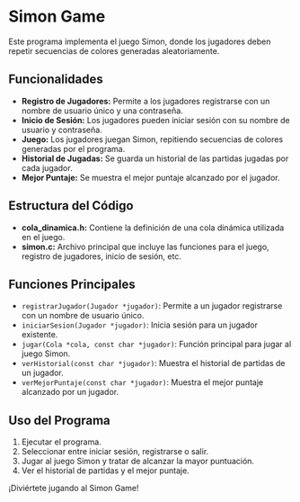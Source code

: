 # Simon Game

Este programa implementa el juego Simon, donde los jugadores deben repetir secuencias de colores generadas aleatoriamente.

## Funcionalidades

- **Registro de Jugadores:** Permite a los jugadores registrarse con un nombre de usuario único y una contraseña.
- **Inicio de Sesión:** Los jugadores pueden iniciar sesión con su nombre de usuario y contraseña.
- **Juego:** Los jugadores juegan Simon, repitiendo secuencias de colores generadas por el programa.
- **Historial de Jugadas:** Se guarda un historial de las partidas jugadas por cada jugador.
- **Mejor Puntaje:** Se muestra el mejor puntaje alcanzado por el jugador.

## Estructura del Código

- **cola_dinamica.h:** Contiene la definición de una cola dinámica utilizada en el juego.
- **simon.c:** Archivo principal que incluye las funciones para el juego, registro de jugadores, inicio de sesión, etc.

## Funciones Principales

- `registrarJugador(Jugador *jugador)`: Permite a un jugador registrarse con un nombre de usuario único.
- `iniciarSesion(Jugador *jugador)`: Inicia sesión para un jugador existente.
- `jugar(Cola *cola, const char *jugador)`: Función principal para jugar al juego Simon.
- `verHistorial(const char *jugador)`: Muestra el historial de partidas de un jugador.
- `verMejorPuntaje(const char *jugador)`: Muestra el mejor puntaje alcanzado por un jugador.

## Uso del Programa

1. Ejecutar el programa.
2. Seleccionar entre iniciar sesión, registrarse o salir.
3. Jugar al juego Simon y tratar de alcanzar la mayor puntuación.
4. Ver el historial de partidas y el mejor puntaje.

¡Diviértete jugando al Simon Game!
